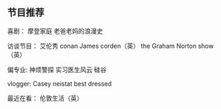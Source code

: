 ## 节目推荐


喜剧：
摩登家庭
老爸老妈的浪漫史

访谈节目：
艾伦秀
conan
James corden（英）
the Graham Norton show（英）

偏专业:
神烦警探
实习医生风云
硅谷

vlogger:
Casey neistat
best dressed

最近在看：
伦敦生活（英）

